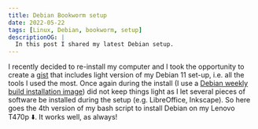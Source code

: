 ```yaml
---
title: Debian Bookworm setup
date: 2022-05-22
tags: [Linux, Debian, bookworm, setup]
descriptionOG: |
  In this post I shared my latest Debian setup.
---
```


I recently decided to re-install my computer and I took the opportunity to
create a [gist](https://gist.github.com/) that includes light version of my
Debian 11 set-up, i.e. all the tools I used the most. Once again during the
install (I use a [Debian weekly build installation
image](https://cdimage.debian.org/cdimage/weekly-builds/)) did not keep things
light as I let several pieces of software be installed during the setup (e.g.
LibreOffice, Inkscape). So here goes the 4th version of my bash script to
install Debian on my Lenovo T470p :arrow_down:. It works well, as always!

<br>

<script src="https://gist.github.com/KevCaz/8c4074549d460c3f4cab168b3f6c63ab.js"></script>
